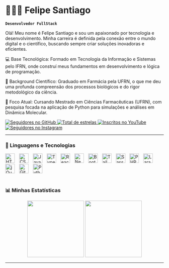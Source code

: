 # 👨🏻‍💻 Felipe Santiago

**`Desenvolvedor FullStack`**

Olá! Meu nome é Felipe Santiago e sou um apaixonado por tecnologia e desenvolvimento. Minha carreira é definida pela conexão entre o mundo digital e o científico, buscando sempre criar soluções inovadoras e eficientes.

💻 Base Tecnológica: Formado em Tecnologia da Informação e Sistemas pelo IFRN, onde construí meus fundamentos em desenvolvimento e lógica de programação.

🔬 Background Científico: Graduado em Farmácia pela UFRN, o que me deu uma profunda compreensão dos processos biológicos e do rigor metodológico da ciência.

🚀 Foco Atual: Cursando Mestrado em Ciências Farmacêuticas (UFRN), com pesquisa focada na aplicação de Python para simulações e análises em Dinâmica Molecular.

<p align="left">
    <a href="https://github.com/FelipeSantiago1?tab=followers">
        <img 
            alt="Seguidores no GitHub" 
            title="Siga-me no GitHub" 
            src="https://custom-icon-badges.demolab.com/github/followers/FelipeSantiago1?color=236ad3&labelColor=1155ba&style=for-the-badge&logo=github&label=Seguidores&logoColor=white"
        />
    </a>
    <a href="https://github.com/FelipeSantiago1?tab=repositories&sort=stargazers">
        <img 
            alt="Total de estrelas" 
            title="Total de estrelas no GitHub" 
            src="https://custom-icon-badges.demolab.com/github/stars/FelipeSantiago1?color=55960c&style=for-the-badge&labelColor=488207&logo=star&label=Estrelas"
        />
    </a>
    <a href="LINK_PARA_SEU_CANAL_YOUTUBE">
        <img 
            alt="Inscritos no YouTube" 
            title="Inscreva-se no meu canal" 
            src="https://custom-icon-badges.demolab.com/youtube/channel/subscribers/SEU_ID_CANAL_YOUTUBE?color=%23E05D44&label=Inscreva-se&logo=video&logoColor=white&style=for-the-badge&labelColor=CE4630"
        />
    </a>
    <a href="LINK_PARA_SEU_INSTAGRAM">
        <img 
            alt="Seguidores no Instagram" 
            title="Siga-me no Instagram" 
            src="https://img.shields.io/badge/Instagram-E4405F?style=for-the-badge&logo=instagram&logoColor=white"
        />
    </a>
</p>

---

### 🚀 Linguagens e Tecnologias

<div align="left">
    <img alt="HTML5" title="HTML5" height="30px" style="padding-right:10px;" src="https://cdn.jsdelivr.net/gh/devicons/devicon/icons/html5/html5-original-wordmark.svg" />
    <img alt="CSS3" title="CSS3" height="30px" style="padding-right:10px;" src="https://cdn.jsdelivr.net/gh/devicons/devicon/icons/css3/css3-original-wordmark.svg" />
    <img alt="JavaScript" title="JavaScript" height="30px" style="padding-right:10px;" src="https://cdn.jsdelivr.net/gh/devicons/devicon/icons/javascript/javascript-original.svg" />
    <img alt="TypeScript" title="TypeScript" height="30px" style="padding-right:10px;" src="https://cdn.jsdelivr.net/gh/devicons/devicon/icons/typescript/typescript-original.svg" />
    <img alt="React" title="React" height="30px" style="padding-right:10px;" src="https://cdn.jsdelivr.net/gh/devicons/devicon/icons/react/react-original.svg" />
    <img alt="Next.js" title="Next.js" height="30px" style="padding-right:10px;" src="https://cdn.jsdelivr.net/gh/devicons/devicon/icons/nextjs/nextjs-original.svg" />
    <img alt="Bootstrap" title="Bootstrap" height="30px" style="padding-right:10px;" src="https://cdn.jsdelivr.net/gh/devicons/devicon/icons/bootstrap/bootstrap-original.svg" />
    <img alt="Tailwind CSS" title="Tailwind CSS" height="30px" style="padding-right:10px;" src="https://cdn.jsdelivr.net/gh/devicons/devicon/icons/tailwindcss/tailwindcss-plain.svg" />
    <img alt="Sass" title="Sass" height="30px" style="padding-right:10px;" src="https://cdn.jsdelivr.net/gh/devicons/devicon/icons/sass/sass-original.svg" />
    <img alt="PHP" title="PHP" height="30px" style="padding-right:10px;" src="https://cdn.jsdelivr.net/gh/devicons/devicon/icons/php/php-original.svg" />
    <img alt="Laravel" title="Laravel" height="30px" style="padding-right:10px;" src="https://cdn.jsdelivr.net/gh/devicons/devicon/icons/laravel/laravel-plain.svg" />
    <img alt="jQuery" title="jQuery" height="30px" style="padding-right:10px;" src="https://cdn.jsdelivr.net/gh/devicons/devicon/icons/jquery/jquery-original.svg" />
    <img alt="Git" title="Git" height="30px" style="padding-right:10px;" src="https://cdn.jsdelivr.net/gh/devicons/devicon/icons/git/git-original.svg" />
    <img alt="Python" title="Python" height="30px" style="padding-right:10px;" src="https://cdn.jsdelivr.net/gh/devicons/devicon/icons/python/python-original.svg" />
</div>

<br/>

### 📊 Minhas Estatísticas

<p align="center">
  <img height="180em" src="https://github-readme-stats.vercel.app/api?username=FelipeSantiago1&show_icons=true&theme=dracula&include_all_commits=true&count_private=true&locale=pt-br"/>
  <img height="180em" src="https://github-readme-stats.vercel.app/api/top-langs/?username=FelipeSantiago1&layout=compact&langs_count=7&theme=dracula&locale=pt-br"/>
</p>

---
